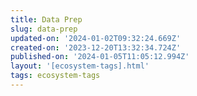 ```yaml
---
title: Data Prep
slug: data-prep
updated-on: '2024-01-02T09:32:24.669Z'
created-on: '2023-12-20T13:32:34.724Z'
published-on: '2024-01-05T11:05:12.994Z'
layout: '[ecosystem-tags].html'
tags: ecosystem-tags
---
```



